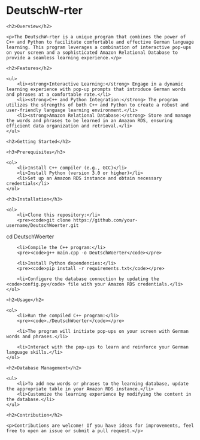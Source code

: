  <h1>DeutschW-rter</h1>

    <h2>Overview</h2>

    <p>The DeutschW-rter is a unique program that combines the power of C++ and Python to facilitate comfortable and effective German language learning. This program leverages a combination of interactive pop-ups on your screen and a sophisticated Amazon Relational Database to provide a seamless learning experience.</p>

    <h2>Features</h2>

    <ul>
        <li><strong>Interactive Learning:</strong> Engage in a dynamic learning experience with pop-up prompts that introduce German words and phrases at a comfortable rate.</li>
        <li><strong>C++ and Python Integration:</strong> The program utilizes the strengths of both C++ and Python to create a robust and user-friendly language learning environment.</li>
        <li><strong>Amazon Relational Database:</strong> Store and manage the words and phrases to be learned in an Amazon RDS, ensuring efficient data organization and retrieval.</li>
    </ul>

    <h2>Getting Started</h2>

    <h3>Prerequisites</h3>

    <ol>
        <li>Install C++ compiler (e.g., GCC)</li>
        <li>Install Python (version 3.0 or higher)</li>
        <li>Set up an Amazon RDS instance and obtain necessary credentials</li>
    </ol>

    <h3>Installation</h3>

    <ol>
        <li>Clone this repository:</li>
        <pre><code>git clone https://github.com/your-username/DeutschWoerter.git
cd DeutschWoerter</code></pre>

        <li>Compile the C++ program:</li>
        <pre><code>g++ main.cpp -o DeutschWoerter</code></pre>

        <li>Install Python dependencies:</li>
        <pre><code>pip install -r requirements.txt</code></pre>

        <li>Configure the database connection by updating the <code>config.py</code> file with your Amazon RDS credentials.</li>
    </ol>

    <h2>Usage</h2>

    <ol>
        <li>Run the compiled C++ program:</li>
        <pre><code>./DeutschWoerter</code></pre>

        <li>The program will initiate pop-ups on your screen with German words and phrases.</li>

        <li>Interact with the pop-ups to learn and reinforce your German language skills.</li>
    </ol>

    <h2>Database Management</h2>

    <ul>
        <li>To add new words or phrases to the learning database, update the appropriate table in your Amazon RDS instance.</li>
        <li>Customize the learning experience by modifying the content in the database.</li>
    </ul>

    <h2>Contribution</h2>

    <p>Contributions are welcome! If you have ideas for improvements, feel free to open an issue or submit a pull request.</p>
